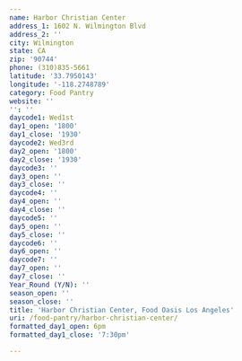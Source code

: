 ```yaml
---
name: Harbor Christian Center
address_1: 1602 N. Wilmington Blvd
address_2: ''
city: Wilmington
state: CA
zip: '90744'
phone: (310)835-5661
latitude: '33.7950143'
longitude: '-118.2748789'
category: Food Pantry
website: ''
'': ''
daycode1: Wed1st
day1_open: '1800'
day1_close: '1930'
daycode2: Wed3rd
day2_open: '1800'
day2_close: '1930'
daycode3: ''
day3_open: ''
day3_close: ''
daycode4: ''
day4_open: ''
day4_close: ''
daycode5: ''
day5_open: ''
day5_close: ''
daycode6: ''
day6_open: ''
daycode7: ''
day7_open: ''
day7_close: ''
Year_Round (Y/N): ''
season_open: ''
season_close: ''
title: 'Harbor Christian Center, Food Oasis Los Angeles'
uri: /food-pantry/harbor-christian-center/
formatted_day1_open: 6pm
formatted_day1_close: '7:30pm'

---
```

